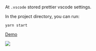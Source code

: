 At `.vscode` stored prettier vscode settings.

In the project directory, you can run:

    yarn start

[Demo](https://sapfir0.github.io/todo/)

![](https://sun9-22.userapi.com/impg/6vFy0qrc0XX991LRhUa37RX6LZSg2lnZ8wRohg/EN4EFWMe-_M.jpg?size=1069x932&quality=96&sign=ae348ac75d46ff834460594b5efd59e9&type=album)

